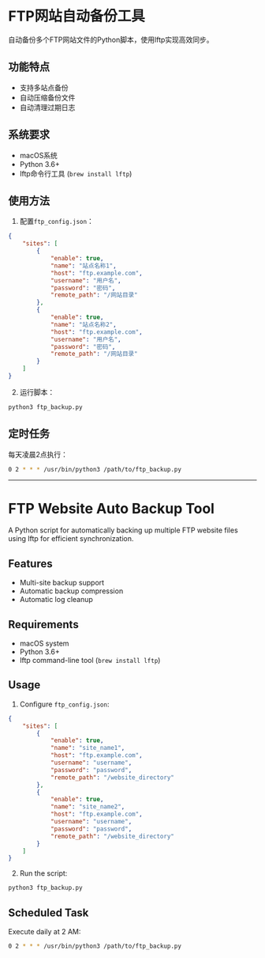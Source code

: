 # FTP网站自动备份工具

自动备份多个FTP网站文件的Python脚本，使用lftp实现高效同步。

## 功能特点

- 支持多站点备份
- 自动压缩备份文件
- 自动清理过期日志

## 系统要求

- macOS系统
- Python 3.6+
- lftp命令行工具 (`brew install lftp`)

## 使用方法

1. 配置`ftp_config.json`：
```json
{
    "sites": [
        {
            "enable": true,
            "name": "站点名称1",
            "host": "ftp.example.com",
            "username": "用户名",
            "password": "密码",
            "remote_path": "/网站目录"
        },
        {
            "enable": true,
            "name": "站点名称2",
            "host": "ftp.example.com",
            "username": "用户名",
            "password": "密码",
            "remote_path": "/网站目录"
        }
    ]
}
```

2. 运行脚本：
```bash
python3 ftp_backup.py
```

## 定时任务

每天凌晨2点执行：
```bash
0 2 * * * /usr/bin/python3 /path/to/ftp_backup.py
```

---

# FTP Website Auto Backup Tool

A Python script for automatically backing up multiple FTP website files using lftp for efficient synchronization.

## Features

- Multi-site backup support
- Automatic backup compression
- Automatic log cleanup

## Requirements

- macOS system
- Python 3.6+
- lftp command-line tool (`brew install lftp`)

## Usage

1. Configure `ftp_config.json`:
```json
{
    "sites": [
        {
            "enable": true,
            "name": "site_name1",
            "host": "ftp.example.com",
            "username": "username",
            "password": "password",
            "remote_path": "/website_directory"
        },
        {
            "enable": true,
            "name": "site_name2",
            "host": "ftp.example.com",
            "username": "username",
            "password": "password",
            "remote_path": "/website_directory"
        }
    ]
}
```

2. Run the script:
```bash
python3 ftp_backup.py
```

## Scheduled Task

Execute daily at 2 AM:
```bash
0 2 * * * /usr/bin/python3 /path/to/ftp_backup.py
```